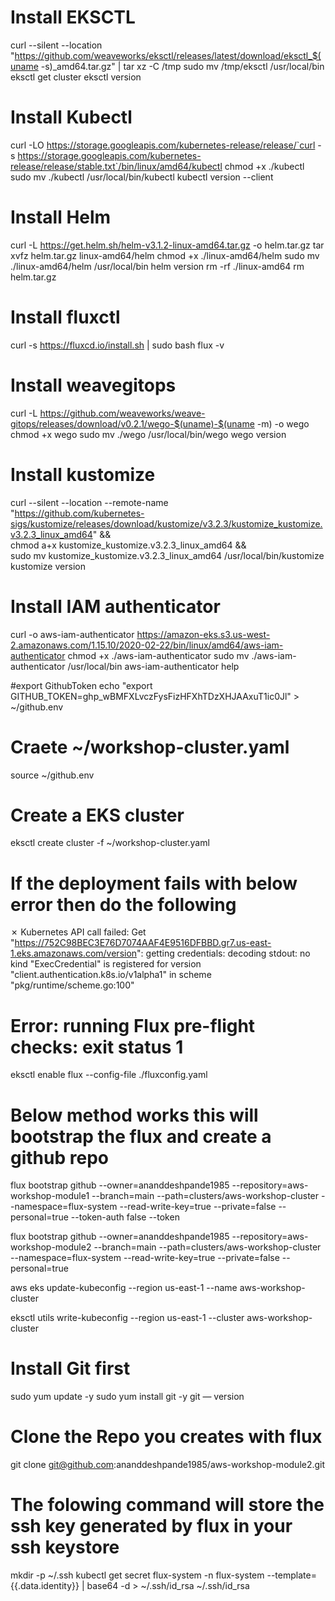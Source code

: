 # Install EKSCTL
curl --silent --location "https://github.com/weaveworks/eksctl/releases/latest/download/eksctl_$(uname -s)_amd64.tar.gz" | tar xz -C /tmp
sudo mv /tmp/eksctl /usr/local/bin
eksctl get cluster
eksctl version

# Install Kubectl
curl -LO https://storage.googleapis.com/kubernetes-release/release/`curl -s https://storage.googleapis.com/kubernetes-release/release/stable.txt`/bin/linux/amd64/kubectl
chmod +x ./kubectl
sudo mv ./kubectl /usr/local/bin/kubectl
kubectl version --client

# Install Helm
curl -L https://get.helm.sh/helm-v3.1.2-linux-amd64.tar.gz -o helm.tar.gz
tar xvfz helm.tar.gz linux-amd64/helm
chmod +x ./linux-amd64/helm
sudo mv ./linux-amd64/helm /usr/local/bin
helm version
rm -rf ./linux-amd64
rm helm.tar.gz

# Install fluxctl
curl -s https://fluxcd.io/install.sh | sudo bash
flux -v

# Install weavegitops
curl -L https://github.com/weaveworks/weave-gitops/releases/download/v0.2.1/wego-$(uname)-$(uname -m) -o wego
chmod +x wego
sudo mv ./wego /usr/local/bin/wego
wego version

# Install kustomize
curl --silent --location --remote-name \
"https://github.com/kubernetes-sigs/kustomize/releases/download/kustomize/v3.2.3/kustomize_kustomize.v3.2.3_linux_amd64" && \
chmod a+x kustomize_kustomize.v3.2.3_linux_amd64 && \
sudo mv kustomize_kustomize.v3.2.3_linux_amd64 /usr/local/bin/kustomize
kustomize version

# Install IAM authenticator
curl -o aws-iam-authenticator https://amazon-eks.s3.us-west-2.amazonaws.com/1.15.10/2020-02-22/bin/linux/amd64/aws-iam-authenticator
chmod +x ./aws-iam-authenticator
sudo mv ./aws-iam-authenticator /usr/local/bin
aws-iam-authenticator help


#export GithubToken 
echo "export GITHUB_TOKEN=ghp_wBMFXLvczFysFizHFXhTDzXHJAAxuT1ic0Jl" > ~/github.env

# Craete ~/workshop-cluster.yaml

source ~/github.env

# Create a EKS cluster
eksctl create cluster -f ~/workshop-cluster.yaml

# If the deployment fails with below error then do the following 
✗ Kubernetes API call failed: Get "https://752C98BEC3E76D7074AAF4E9516DFBBD.gr7.us-east-1.eks.amazonaws.com/version": getting credentials: decoding stdout: no kind "ExecCredential" is registered for version "client.authentication.k8s.io/v1alpha1" in scheme "pkg/runtime/scheme.go:100"
# Error: running Flux pre-flight checks: exit status 1
eksctl enable flux --config-file ./fluxconfig.yaml

# Below method works this will bootstrap the flux and create a github repo
flux bootstrap github --owner=ananddeshpande1985 --repository=aws-workshop-module1 --branch=main --path=clusters/aws-workshop-cluster --namespace=flux-system --read-write-key=true --private=false --personal=true --token-auth false --token 

flux bootstrap github --owner=ananddeshpande1985 --repository=aws-workshop-module2 --branch=main --path=clusters/aws-workshop-cluster --namespace=flux-system --read-write-key=true --private=false --personal=true 


aws eks update-kubeconfig --region us-east-1 --name aws-workshop-cluster

eksctl utils write-kubeconfig --region us-east-1 --cluster aws-workshop-cluster

# Install Git first 
sudo yum update -y
sudo yum install git -y
git — version

# Clone the Repo  you creates with flux
git clone git@github.com:ananddeshpande1985/aws-workshop-module2.git

# The folowing command will store the ssh key generated by flux in your ssh keystore
mkdir -p ~/.ssh
kubectl get secret flux-system -n flux-system --template={{.data.identity}} | base64 -d > ~/.ssh/id_rsa
~/.ssh/id_rsa

